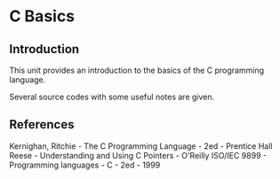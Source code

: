 # C Basics
## Introduction
This unit provides an introduction to the basics of the C programming language.

Several source codes with some useful notes are given.

## References
Kernighan, Ritchie - The C Programming Language - 2ed - Prentice Hall
Reese - Understanding and Using C Pointers - O'Reilly
ISO/IEC 9899 - Programming languages - C - 2ed - 1999